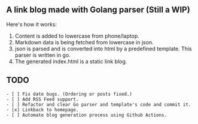 ## A link blog made with Golang parser (Still a WIP)       
       
Here's how it works:

1. Content is added to lowercase from phone/laptop.
2. Markdown data is being fetched from lowercase in json.
3. json is parsed and is converted into html by a predefined template. This parser is written in go.
4. The generated index.html is a static link blog.


## TODO

    - [ ] Fix date bugs. (Ordering or posts fixed.)
    - [ ] Add RSS Feed support.
    - [ ] Refactor and clear Go parser and template's code and commit it.
    - [x] Linkback to homepage.
    - [ ] Automate blog generation process using Github Actions.
